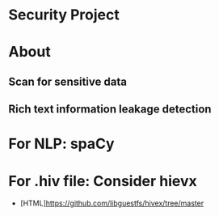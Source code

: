 # Security Project
# About
## Scan for sensitive data
## Rich text information leakage detection

# For NLP: spaCy
# For .hiv file: Consider hievx
* [HTML]https://github.com/libguestfs/hivex/tree/master